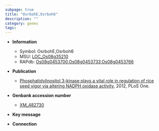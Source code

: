 ```yaml
---
subpage: true
title: "OsrbohE,Osrboh6"
description: ""
category: genes
tags: 
---
```


* **Information**  
    + Symbol: OsrbohE,Osrboh6  
    + MSU: [LOC_Os08g35210](http://rice.plantbiology.msu.edu/cgi-bin/ORF_infopage.cgi?orf=LOC_Os08g35210)  
    + RAPdb: [Os08g0453700](http://rapdb.dna.affrc.go.jp/viewer/gbrowse_details/irgsp1?name=Os08g0453700),[Os08g0453733](http://rapdb.dna.affrc.go.jp/viewer/gbrowse_details/irgsp1?name=Os08g0453733),[Os08g0453766](http://rapdb.dna.affrc.go.jp/viewer/gbrowse_details/irgsp1?name=Os08g0453766)  

* **Publication**  
    + [Phosphatidylinositol 3-kinase plays a vital role in regulation of rice seed vigor via altering NADPH oxidase activity](http://www.ncbi.nlm.nih.gov/pubmed?term=Phosphatidylinositol+3-kinase+plays+a+vital+role+in+regulation+of+rice+seed+vigor+via+altering+NADPH+oxidase+activity%5BTitle%5D), 2012, PLoS One.

* **Genbank accession number**  
    + [XM_482730](http://www.ncbi.nlm.nih.gov/nuccore/XM_482730)

* **Key message**  

* **Connection**  



